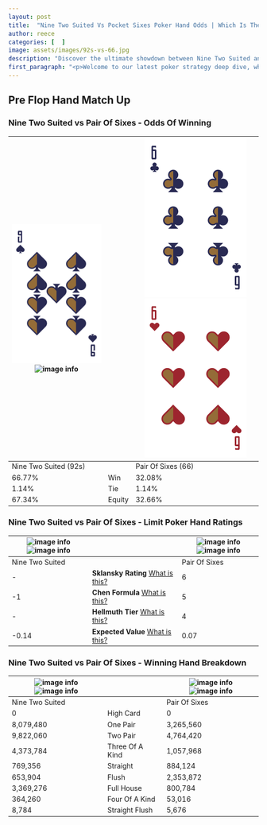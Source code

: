 ```yaml
---
layout: post
title:  "Nine Two Suited Vs Pocket Sixes Poker Hand Odds | Which Is The Better Hand In Poker? A Complete Guide"
author: reece
categories: [  ]
image: assets/images/92s-vs-66.jpg
description: "Discover the ultimate showdown between Nine Two Suited and Pair Of Sixes in poker! Uncover the odds, strategies, and scenarios where one hand triumphs over the other. Get ready to up your poker game with this thrilling analysis."
first_paragraph: "<p>Welcome to our latest poker strategy deep dive, where we're pitting two distinct hands against each other in a high-stakes showdown: Nine Two Suited vs Pair Of Sixes.</p><p>In the dynamic world of poker, every decision counts, and knowing which hand holds the upper hand is key to your success at the table.</p><p>In this article, we'll dissect these two hands, explore the scenarios where one dominates the other, and equip you with the knowledge to make strategic choices that can tip the odds in your favor.</p><p>Get ready to unravel the intriguing dynamics of these poker hands and elevate your game to new heights.</p>"
---
```




[comment]: # (sp0)

## Pre Flop Hand Match Up

<div class="table hand-ratings" markdown="1"> 



### Nine Two Suited vs Pair Of Sixes - Odds Of Winning


    
| ![image info](assets/images/hand1/9.png) ![image info](assets/images/hand1/2s.png) |  | ![image info](assets/images/hand2/6.png) ![image info](assets/images/hand2/6o.png) |
| -------- | -------- | -------- |
| Nine Two Suited (92s) |  | Pair Of Sixes (66) |
| 66.77% | Win | 32.08% |
| 1.14% | Tie | 1.14% |
| 67.34% | Equity | 32.66% |




[comment]: # (sp1)



### Nine Two Suited vs Pair Of Sixes - Limit Poker Hand Ratings


    
| ![image info](https://www.riverpairs.com/assets/images/hand1/9.png) ![image info](https://www.riverpairs.com/assets/images/hand1/2s.png) |  | ![image info](https://www.riverpairs.com/assets/images/hand2/6.png) ![image info](https://www.riverpairs.com/assets/images/hand2/6o.png) |
| -------- | -------- | -------- |
| Nine Two Suited |  | Pair Of Sixes |
| - | **Sklansky Rating** [What is this?](/sklansky-rating-explained) | 6 |
| -1 | **Chen Formula** [What is this?](/chen-formula-explained) | 5 |
| - | **Hellmuth Tier** [What is this?](/Hellmuth-tier-explained) | 4 |
| -0.14 | **Expected Value** [What is this?](/expected-value-explained) | 0.07 |




[comment]: # (sp2)



### Nine Two Suited vs Pair Of Sixes - Winning Hand Breakdown


    
| ![image info](https://www.riverpairs.com/assets/images/hand1/9.png) ![image info](https://www.riverpairs.com/assets/images/hand1/2s.png) |  | ![image info](https://www.riverpairs.com/assets/images/hand2/6.png) ![image info](https://www.riverpairs.com/assets/images/hand2/6o.png) |
| -------- | -------- | -------- |
| Nine Two Suited |  | Pair Of Sixes |
| 0 | High Card | 0 |
| 8,079,480 | One Pair | 3,265,560 |
| 9,822,060 | Two Pair | 4,764,420 |
| 4,373,784 | Three Of A Kind | 1,057,968 |
| 769,356 | Straight | 884,124 |
| 653,904 | Flush | 2,353,872 |
| 3,369,276 | Full House | 800,784 |
| 364,260 | Four Of A Kind | 53,016 |
| 8,784 | Straight Flush | 5,676 |




[comment]: # (sp3)



</div>

[comment]: # (sp4)



[comment]: # (sp5)

